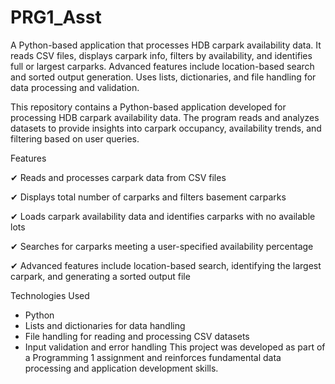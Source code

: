 # PRG1_Asst
A Python-based application that processes HDB carpark availability data. It reads CSV files, displays carpark info, filters by availability, and identifies full or largest carparks. Advanced features include location-based search and sorted output generation. Uses lists, dictionaries, and file handling for data processing and validation.

This repository contains a Python-based application developed for processing HDB carpark availability data. The program reads and analyzes datasets to provide insights into carpark occupancy, availability trends, and filtering based on user queries.

Features

✔ Reads and processes carpark data from CSV files

✔ Displays total number of carparks and filters basement carparks

✔ Loads carpark availability data and identifies carparks with no available lots

✔ Searches for carparks meeting a user-specified availability percentage

✔ Advanced features include location-based search, identifying the largest carpark, and generating a sorted output file

Technologies Used
- Python
- Lists and dictionaries for data handling
- File handling for reading and processing CSV datasets
- Input validation and error handling
This project was developed as part of a Programming 1 assignment and reinforces fundamental data processing and application development skills.
